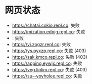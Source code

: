 # 网页状态
- https://chatai.cokio.repl.co: 失败
- https://mization.edpjg.repl.co: 失败
- : 失败
- https://vi.zogzr.repl.co: 失败
- https://ys.pyxzp.repl.co: 失败 (403)
- https://sak.kmco.repl.co: 失败 (403)
- https://apping.eywjx.repl.co: 失败
- https://veg.linlim.repl.co: 失败 (403)
- https://su--yoyholee.repl.co: 失败
